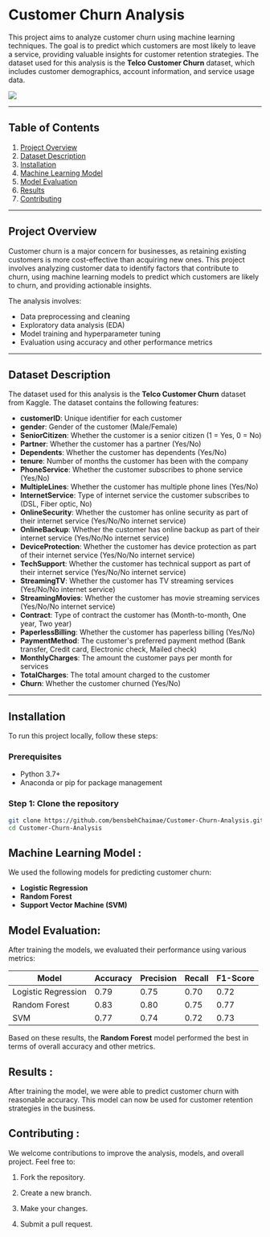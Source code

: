 # Customer Churn Analysis

This project aims to analyze customer churn using machine learning techniques. The goal is to predict which customers are most likely to leave a service, providing valuable insights for customer retention strategies. The dataset used for this analysis is the **Telco Customer Churn** dataset, which includes customer demographics, account information, and service usage data.

![ ]([images/example.png](https://github.com/bensbehChaimae/Customer-Churn-Analysis/blob/main/images.png))

---

## Table of Contents

1. [Project Overview](#project-overview)
2. [Dataset Description](#dataset-description)
3. [Installation](#installation)
4. [Machine Learning Model](#machine-learning-model)
5. [Model Evaluation](#model-evaluation)
6. [Results](#results)
8. [Contributing](#contributing)

---

## Project Overview

Customer churn is a major concern for businesses, as retaining existing customers is more cost-effective than acquiring new ones. This project involves analyzing customer data to identify factors that contribute to churn, using machine learning models to predict which customers are likely to churn, and providing actionable insights.

The analysis involves:
- Data preprocessing and cleaning
- Exploratory data analysis (EDA)
- Model training and hyperparameter tuning
- Evaluation using accuracy and other performance metrics

---

## Dataset Description

The dataset used for this analysis is the **Telco Customer Churn** dataset from Kaggle. The dataset contains the following features:

- **customerID**: Unique identifier for each customer
- **gender**: Gender of the customer (Male/Female)
- **SeniorCitizen**: Whether the customer is a senior citizen (1 = Yes, 0 = No)
- **Partner**: Whether the customer has a partner (Yes/No)
- **Dependents**: Whether the customer has dependents (Yes/No)
- **tenure**: Number of months the customer has been with the company
- **PhoneService**: Whether the customer subscribes to phone service (Yes/No)
- **MultipleLines**: Whether the customer has multiple phone lines (Yes/No)
- **InternetService**: Type of internet service the customer subscribes to (DSL, Fiber optic, No)
- **OnlineSecurity**: Whether the customer has online security as part of their internet service (Yes/No/No internet service)
- **OnlineBackup**: Whether the customer has online backup as part of their internet service (Yes/No/No internet service)
- **DeviceProtection**: Whether the customer has device protection as part of their internet service (Yes/No/No internet service)
- **TechSupport**: Whether the customer has technical support as part of their internet service (Yes/No/No internet service)
- **StreamingTV**: Whether the customer has TV streaming services (Yes/No/No internet service)
- **StreamingMovies**: Whether the customer has movie streaming services (Yes/No/No internet service)
- **Contract**: Type of contract the customer has (Month-to-month, One year, Two year)
- **PaperlessBilling**: Whether the customer has paperless billing (Yes/No)
- **PaymentMethod**: The customer's preferred payment method (Bank transfer, Credit card, Electronic check, Mailed check)
- **MonthlyCharges**: The amount the customer pays per month for services
- **TotalCharges**: The total amount charged to the customer
- **Churn**: Whether the customer churned (Yes/No)

---

## Installation

To run this project locally, follow these steps:

### Prerequisites
- Python 3.7+
- Anaconda or pip for package management

### Step 1: Clone the repository

```bash
git clone https://github.com/bensbehChaimae/Customer-Churn-Analysis.git
cd Customer-Churn-Analysis
```

## Machine Learning Model :

We used the following models for predicting customer churn:
- **Logistic Regression**
- **Random Forest**
- **Support Vector Machine (SVM)**


## Model Evaluation:

After training the models, we evaluated their performance using various metrics:

| Model               | Accuracy | Precision | Recall | F1-Score |
|---------------------|----------|-----------|--------|----------|
| Logistic Regression | 0.79     | 0.75      | 0.70   | 0.72     |
| Random Forest       | 0.83     | 0.80      | 0.75   | 0.77     |
| SVM                 | 0.77     | 0.74      | 0.72   | 0.73     |

Based on these results, the **Random Forest** model performed the best in terms of overall accuracy and other metrics.

## Results :

After training the model, we were able to predict customer churn with reasonable accuracy. This model can now be used for customer retention strategies in the business.

## Contributing :

We welcome contributions to improve the analysis, models, and overall project. Feel free to:

1. Fork the repository.

2. Create a new branch.

3. Make your changes.

4. Submit a pull request.
